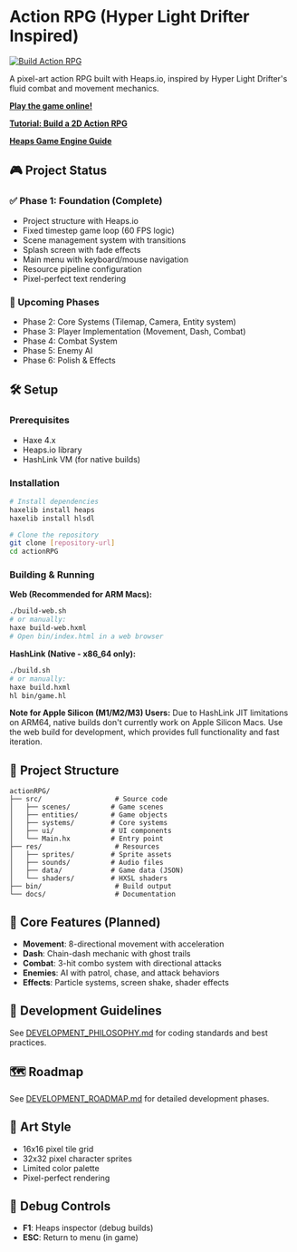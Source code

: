# Action RPG (Hyper Light Drifter Inspired)

[![Build Action RPG](https://github.com/bginbey/actionRPG/actions/workflows/build.yml/badge.svg)](https://github.com/bginbey/actionRPG/actions/workflows/build.yml)

A pixel-art action RPG built with Heaps.io, inspired by Hyper Light Drifter's fluid combat and movement mechanics.

**[Play the game online!](https://bginbey.github.io/actionRPG/)**

**[Tutorial: Build a 2D Action RPG](https://bginbey.github.io/heapsDocs/tutorials/00-overview/)**

**[Heaps Game Engine Guide](https://bginbey.github.io/heapsDocs/)**

## 🎮 Project Status

### ✅ Phase 1: Foundation (Complete)
- Project structure with Heaps.io
- Fixed timestep game loop (60 FPS logic)
- Scene management system with transitions
- Splash screen with fade effects
- Main menu with keyboard/mouse navigation
- Resource pipeline configuration
- Pixel-perfect text rendering

### 🚧 Upcoming Phases
- Phase 2: Core Systems (Tilemap, Camera, Entity system)
- Phase 3: Player Implementation (Movement, Dash, Combat)
- Phase 4: Combat System
- Phase 5: Enemy AI
- Phase 6: Polish & Effects

## 🛠️ Setup

### Prerequisites
- Haxe 4.x
- Heaps.io library
- HashLink VM (for native builds)

### Installation
```bash
# Install dependencies
haxelib install heaps
haxelib install hlsdl

# Clone the repository
git clone [repository-url]
cd actionRPG
```

### Building & Running

**Web (Recommended for ARM Macs):**
```bash
./build-web.sh
# or manually:
haxe build-web.hxml
# Open bin/index.html in a web browser
```

**HashLink (Native - x86_64 only):**
```bash
./build.sh
# or manually:
haxe build.hxml
hl bin/game.hl
```

**Note for Apple Silicon (M1/M2/M3) Users:**
Due to HashLink JIT limitations on ARM64, native builds don't currently work on Apple Silicon Macs. Use the web build for development, which provides full functionality and fast iteration.

## 📁 Project Structure
```
actionRPG/
├── src/                  # Source code
│   ├── scenes/          # Game scenes
│   ├── entities/        # Game objects
│   ├── systems/         # Core systems
│   ├── ui/              # UI components
│   └── Main.hx          # Entry point
├── res/                  # Resources
│   ├── sprites/         # Sprite assets
│   ├── sounds/          # Audio files
│   ├── data/            # Game data (JSON)
│   └── shaders/         # HXSL shaders
├── bin/                  # Build output
└── docs/                 # Documentation
```

## 🎯 Core Features (Planned)
- **Movement**: 8-directional movement with acceleration
- **Dash**: Chain-dash mechanic with ghost trails
- **Combat**: 3-hit combo system with directional attacks
- **Enemies**: AI with patrol, chase, and attack behaviors
- **Effects**: Particle systems, screen shake, shader effects

## 📖 Development Guidelines
See [DEVELOPMENT_PHILOSOPHY.md](DEVELOPMENT_PHILOSOPHY.md) for coding standards and best practices.

## 🗺️ Roadmap
See [DEVELOPMENT_ROADMAP.md](DEVELOPMENT_ROADMAP.md) for detailed development phases.

## 🎨 Art Style
- 16x16 pixel tile grid
- 32x32 pixel character sprites
- Limited color palette
- Pixel-perfect rendering

## 🔧 Debug Controls
- **F1**: Heaps inspector (debug builds)
- **ESC**: Return to menu (in game)
